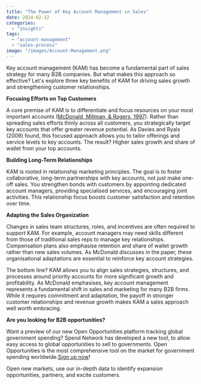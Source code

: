 ```yaml
---
title: "The Power of Key Account Management in Sales"
date: 2024-02-22
categories: 
  - "insights"
tags: 
  - "account-management"
  - "sales-process"
image: "/images/Account-Management.png"
---
```


Key account management (KAM) has become a fundamental part of sales strategy for many B2B companies. But what makes this approach so effective? Let's explore three key benefits of KAM for driving sales growth and strengthening customer relationships.

**Focusing Efforts on Top Customers**

A core premise of KAM is to differentiate and focus resources on your most important accounts ([McDonald, Millman, & Rogers, 1997](https://pure.strath.ac.uk/ws/portalfiles/portal/101817704/Davies_Ryals_IMM2014_The_effectiveness_key_account_management_practices.pdf)). Rather than spreading sales efforts thinly across all customers, you strategically target key accounts that offer greater revenue potential. As Davies and Ryals (2009) found, this focused approach allows you to tailor offerings and service levels to key accounts. The result? Higher sales growth and share of wallet from your top accounts.

**Building Long-Term Relationships**

KAM is rooted in relationship marketing principles. The goal is to foster collaborative, long-term partnerships with key accounts, not just make one-off sales. You strengthen bonds with customers by appointing dedicated account managers, providing specialised services, and encouraging joint activities. This relationship focus boosts customer satisfaction and retention over time.

**Adapting the Sales Organization**

Changes in sales team structures, roles, and incentives are often required to support KAM. For example, account managers may need skills different from those of traditional sales reps to manage key relationships. Compensation plans also emphasise retention and share of wallet growth rather than new sales volumes. As McDonald discusses in the paper, these organisational adaptations are essential to reinforce key account strategies.

The bottom line? KAM allows you to align sales strategies, structures, and processes around priority accounts for more significant growth and profitability. As McDonald emphasises, key account management represents a fundamental shift in sales and marketing for many B2B firms. While it requires commitment and adaptation, the payoff in stronger customer relationships and revenue growth makes KAM a sales approach well worth embracing.

**Are you looking for B2B opportunities?**

Want a preview of our new Open Opportunities platform tracking global government spending? Spend Network has developed a new tool, to allow easy access to global opportunities to sell to governments. Open Opportunities is the most comprehensive tool on the market for government spending worldwide.[Sign up now](https://www.openopportunities.co/early-access/)!

Open new markets, use our in-depth data to identify expansion opportunities, partners, and excite customers.
